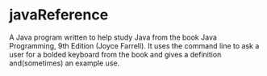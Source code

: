 # javaReference
A Java program written to help study Java from the book Java Programming, 9th Edition (Joyce Farrell). It uses the command line to ask a user for a bolded keyboard from the book and gives a definition and(sometimes) an example use. 
